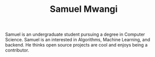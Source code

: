 ﻿---
title: Samuel Mwangi
type: engineering-education/author
---
Samuel is an undergraduate student pursuing a degree in Computer Science. Samuel is an interested in Algorithms, Machine Learning, and backend. He thinks open source projects are cool and enjoys being a contributor.
